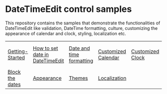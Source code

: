 # DateTimeEdit control samples

This repository contains the samples that demonstrate the functionalities of DateTimeEdit like validation, DateTime formatting, culture, customizing the appearance of calendar and clock, styling, localization etc.

<table>
 <tr>
  <td><a href="Samples/Getting-Started">Getting-Started</a></td>
  <td><a href="Samples/SettingDate">How to set date in DateTimeEdit</a></td>
  <td><a href="Samples/DateTimeFormatting">Date and time formatting</a></td>
  <td><a href="Samples/Custom-clock-and-calendar">Customized Calendar</a></td>
  <td><a href="Samples/Custom-clock-and-calendar">Customized Clock</a></td>
  <td><a href="Samples/Custom-FullDateSelector">Customized calendar and clock selector</a></td>
 </tr>
 <tr>
  <td><a href="Samples/BlackOutdates">Block the dates</a></td>
  <td><a href="Samples/Appearance">Appearance</a></td>
  <td><a href="Samples/Themes">Themes</a></td>
  <td><a href="Samples/Localization">Localization</a></td>
 </tr>
</table>
